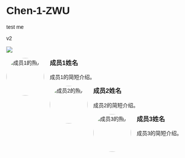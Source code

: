 # Chen-1-ZWU
test me

v2

![](https://cdn.jsdelivr.net/gh/PeterChen12345/image/img/%E5%BE%AE%E4%BF%A1%E5%9B%BE%E7%89%87_20240427190711.jpg)


<!DOCTYPE html>  
<html lang="en">  
<head>  
<meta charset="UTF-8">  
<meta name="viewport" content="width=device-width, initial-scale=1.0">  
<title>小组成员介绍</title>  
<style>  
    /* CSS 样式 */  
    body {  
        font-family: Arial, sans-serif;  
        margin: 0;  
        padding: 20px;  
    }  
  
    .team-member {  
        border: 1px solid #ccc;  
        border-radius: 5px;  
        padding: 15px;  
        margin-bottom: 20px;  
    }  
  
    .team-member img {  
        width: 100px;  
        height: 100px;  
        border-radius: 50%;  
        float: left;  
        margin-right: 15px;  
    }  
  
    .team-member h3 {  
        margin-top: 0;  
    }  
  
    .team-member p {  
        margin-top: 5px;  
    }  
  
    /* 清除浮动 */  
    .team-member:after {  
        content: "";  
        display: table;  
        clear: both;  
    }  
</style>  
</head>  
<body>  
  
<!-- HTML 结构 -->  
<div class="team-member">  
    <img src="member1.jpg" alt="成员1的照片">  
    <h3>成员1姓名</h3>  
    <p>成员1的简短介绍。</p>  
</div>  
  
<div class="team-member">  
    <img src="member2.jpg" alt="成员2的照片">  
    <h3>成员2姓名</h3>  
    <p>成员2的简短介绍。</p>  
</div>  
  
<div class="team-member">  
    <img src="member3.jpg" alt="成员3的照片">  
    <h3>成员3姓名</h3>  
    <p>成员3的简短介绍。</p>  
</div>  
  
<!-- 添加更多成员只需复制上面的 .team-member 结构并修改内容 -->  
  
</body>  
</html>
